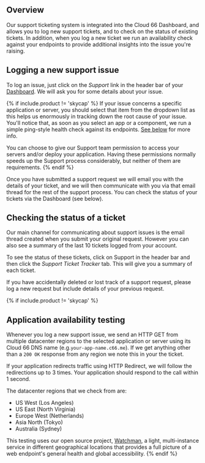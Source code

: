 ## Overview

Our support ticketing system is integrated into the Cloud 66 Dashboard, and allows you to log new support tickets, and to check on the status of existing tickets. In addition, when you log a new ticket we run an availability check against your endpoints to provide additional insights into the issue you're raising.

## Logging a new support issue

To log an issue, just click on the *Support* link in the header bar of your [Dashboard](https://app.cloud66.com/dashboard). We will ask you for some details about your issue. 

{% if include.product != 'skycap' %}
If your  issue concerns a specific application or server, you should select that item from the dropdown list as this helps us enormously in tracking down the root cause of your issue. You'll notice that, as soon as you select an app or a component, we run a simple ping-style health check against its endpoints. [See below](#application-availability-testing) for more info.

You can choose to give our Support team permission to access your servers and/or deploy your application. Having these permissions normally speeds up the Support process considerably, but neither of them are requirements. 
{% endif %}

Once you have submitted a support request we will email you with the details of your ticket, and we will then communicate with you via that email thread for the rest of the support process. You can check the status of your tickets via the Dashboard (see below).

## Checking the status of a ticket

Our main channel for communicating about support issues is the email thread created when you submit your original request. However you can also see a summary of the last 10 tickets logged from your account.

To see the status of these tickets, click on Support in the header bar and then click the *Support Ticket Tracker* tab. This will give you a summary of each ticket. 

If you have accidentally deleted or lost track of a support request, please log a new request but include details of your previous request. 

{% if include.product != 'skycap' %}
## Application availability testing

Whenever you log a new support issue, we send an HTTP GET from multiple datacenter regions to the selected application or server using its Cloud 66 DNS name (e.g.`your-app-name.c66.me`).  If we get anything other than a `200 OK` response from any region we note this in your the ticket. 

If your application redirects traffic using HTTP Redirect, we will follow the redirections up to 3 times. Your application should respond to the call within 1 second.

The datacenter regions that we check from are:

- US West (Los Angeles)
- US East (North Virginia)
- Europe West (Netherlands)
- Asia North (Tokyo)
- Australia (Sydney)

This testing uses our open source project, [Watchman](https://github.com/cloud66-oss/watchman), a light, multi-instance service in different geographical locations that provides a full picture of a web endpoint's general health and global accessibility.
{% endif %}